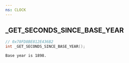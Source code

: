 ```yaml
---
ns: CLOCK
---
```

## _GET_SECONDS_SINCE_BASE_YEAR

```c
// 0x78FD8BE812E436B2
int _GET_SECONDS_SINCE_BASE_YEAR();
```

```
Base year is 1898.
```


